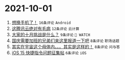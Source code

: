 # 2021-10-01

1. [想换手机了！](https://www.v2ex.com/t/805515) `16条评论` `Android`
1. [这腾讯云绝对有毛病](https://www.v2ex.com/t/805514) `12条评论` `云计算`
1. [大家的十月挑战是什么？](https://www.v2ex.com/t/805524) `9条评论` ` WATCH`
1. [国庆需要加班的兄弟们来这里报道一下吧](https://www.v2ex.com/t/805529) `8条评论` `职场话题`
1. [其实在宇宙这个母体内。。。其实是这样的！](https://www.v2ex.com/t/805522) `8条评论` `问与答`
1. [iOS 15 快捷指令问题征集帖](https://www.v2ex.com/t/805526) `6条评论` `iOS`
